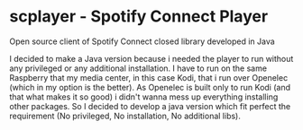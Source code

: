 # scplayer - Spotify Connect Player
Open source client of Spotify Connect closed library developed in Java

I decided to make a Java version because i needed the player to run without any privileged or any additional installation.
I have to run on the same Raspberry that my media center, in this case Kodi, that i run over Openelec (which in my option is the better).
As Openelec is built only to run Kodi (and that what makes it so good) i didn't wanna mess up everything installing other packages.
So I decided to develop a java version which fit perfect the requirement (No privileged, No installation, No additional libs).

